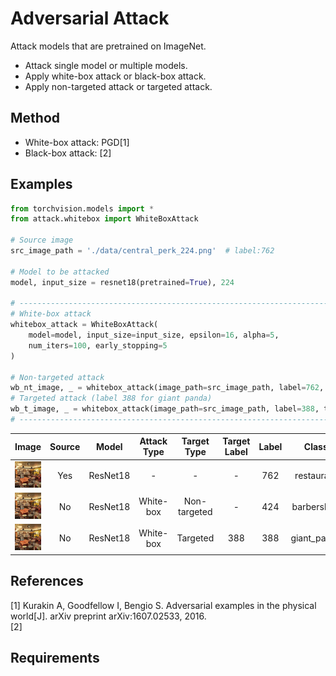 # Adversarial Attack

Attack models that are pretrained on ImageNet.

- Attack single model or multiple models.
- Apply white-box attack or black-box attack.
- Apply non-targeted attack or targeted attack.

## Method

- White-box attack: PGD[1]
- Black-box attack: [2]

## Examples

```python
from torchvision.models import *
from attack.whitebox import WhiteBoxAttack

# Source image
src_image_path = './data/central_perk_224.png'  # label:762

# Model to be attacked
model, input_size = resnet18(pretrained=True), 224

# ----------------------------------------------------------------------------------
# White-box attack
whitebox_attack = WhiteBoxAttack(
    model=model, input_size=input_size, epsilon=16, alpha=5,
    num_iters=100, early_stopping=5
)

# Non-targeted attack
wb_nt_image, _ = whitebox_attack(image_path=src_image_path, label=762, target=False)
# Targeted attack (label 388 for giant panda)
wb_t_image, _ = whitebox_attack(image_path=src_image_path, label=388, target=True)
# ----------------------------------------------------------------------------------

```

|Image|Source|Model|Attack Type|Target Type|Target Label|Label|Class|Confidence|
|:---:|:----:|:----------:|:---------:|:---------:|:----------:|:---:|:---:|:--------:|
|<img src="./data/central_perk_224.png" alt="drawing" width="150"/>|Yes|ResNet18|-|-|-|762|restaurant|0.957634
|<img src="./data/wb_nt_central_perk.png" alt="drawing" width="150"/>|No|ResNet18|White-box|Non-targeted|-|424|barbershop|0.984476|
|<img src="./data/wb_t_central_perk.png" alt="drawing" width="150"/>|No|ResNet18|White-box|Targeted|388|388|giant_panda|0.999937|


## References

[1] Kurakin A, Goodfellow I, Bengio S. Adversarial examples in the physical world[J]. arXiv preprint arXiv:1607.02533, 2016.  
[2]

## Requirements